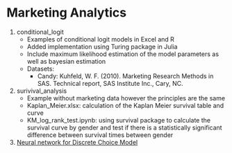 # Marketing Analytics

1) conditional_logit
    - Examples of conditional logit models in Excel and R
    - Added implementation using Turing package in Julia
    - Include maximum likelihood estimation of the model parameters as well as bayesian estimation
    - Datasets:
        - Candy: Kuhfeld, W. F. (2010). Marketing Research Methods in SAS. Technical report, SAS Institute Inc., Cary, NC.
2) surivival_analysis
    - Example without marketing data however the principles are the same
    - Kaplan_Meier.xlsx: calculation of the Kaplan Meier survival table and curve
    - KM_log_rank_test.ipynb: using survival package to calculate the survival curve by gender and test if there is a statistically significant difference between survival times between gender
3) [Neural network for Discrete Choice Model](https://github.com/dviera/marketing-analytics/blob/master/nn_discrete_choice_torch.ipynb)

